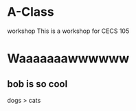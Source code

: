 # A-Class
<head>
workshop 
This is a workshop for CECS 105
</head>
<body>
<h1>
Waaaaaaawwwwww
</h1>
    <h2>
bob is so cool
</h2>

<list>
dogs > cats 
</list>
</body>
